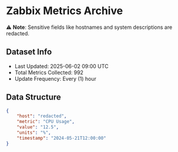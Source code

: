 # Zabbix Metrics Archive

⚠️ **Note**: Sensitive fields like hostnames and system descriptions are redacted.

## Dataset Info
- Last Updated: 2025-06-02 09:00 UTC
- Total Metrics Collected: 992
- Update Frequency: Every (1) hour

## Data Structure
```json
{
    "host": "redacted",
    "metric": "CPU Usage",
    "value": "12.5",
    "units": "%",
    "timestamp": "2024-05-21T12:00:00"
}
```
